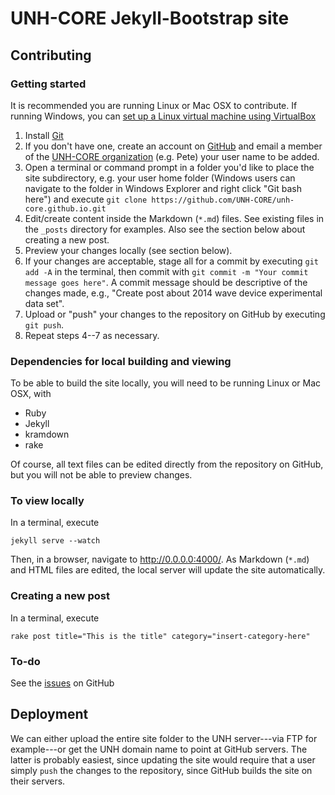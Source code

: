 # UNH-CORE Jekyll-Bootstrap site

## Contributing
### Getting started

It is recommended you are running Linux or Mac OSX to contribute. If running Windows, you can
[set up a Linux virtual machine using VirtualBox](http://www.instructables.com/id/Introduction-38/)

  1. Install [Git](http://git-scm.com)
  2. If you don't have one, create an account on [GitHub](https://github.com) and email a member of
     the [UNH-CORE organization](https://github.com/UNH-CORE) (e.g. Pete) your user name to be added.
  3. Open a terminal or command prompt in a folder you'd like to place the site subdirectory, e.g. your
     user home folder (Windows users can navigate to the folder in Windows Explorer and right click
     "Git bash here") and execute `git clone https://github.com/UNH-CORE/unh-core.github.io.git`
  4. Edit/create content inside the Markdown (`*.md`) files. See existing files in the `_posts` directory
     for examples. Also see the section below about creating a new post.
  5. Preview your changes locally (see section below).
  6. If your changes are acceptable, stage all for a commit by executing `git add -A` in the terminal, then 
     commit with `git commit -m "Your commit message goes here"`. A commit message should be descriptive
     of the changes made, e.g., "Create post about 2014 wave device experimental data set". 
  7. Upload or "push" your changes to the repository on GitHub by executing `git push`. 
  8. Repeat steps 4--7 as necessary. 

### Dependencies for local building and viewing

To be able to build the site locally, you will need to be running Linux or Mac OSX, with
  * Ruby
  * Jekyll
  * kramdown
  * rake

Of course, all text files can be edited directly from the repository on GitHub, but you will not
be able to preview changes.

### To view locally
In a terminal, execute

    jekyll serve --watch

Then, in a browser, navigate to http://0.0.0.0:4000/. As Markdown (`*.md`) and HTML files are edited,
the local server will update the site automatically. 

### Creating a new post
In a terminal, execute

    rake post title="This is the title" category="insert-category-here"

### To-do
See the [issues](https://github.com/UNH-CORE/unh-core.github.io/issues) on GitHub

## Deployment
We can either upload the entire site folder to the UNH server---via FTP for example---or get the UNH
domain name to point at GitHub servers. The latter is probably easiest, since updating the site would
require that a user simply `push` the changes to the repository, since GitHub builds the site on their
servers.
